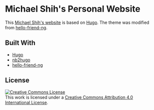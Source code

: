 # Michael Shih's Personal Website
This [Michael Shih's website](https://www.mikeshih.com/) is based on [Hugo](https://gohugo.io/). The theme was modified from [hello-friend-ng](https://github.com/rhazdon/hugo-theme-hello-friend-ng). 

## Built With
* [Hugo](https://gohugo.io/)
* [nb2hugo](https://github.com/vlunot/nb2hugo)
* [hello-friend-ng](https://github.com/rhazdon/hugo-theme-hello-friend-ng)

## License
<a rel="license" href="http://creativecommons.org/licenses/by/4.0/"><img alt="Creative Commons License" style="border-width:0" src="https://i.creativecommons.org/l/by/4.0/88x31.png" /></a><br />This work is licensed under a <a rel="license" href="http://creativecommons.org/licenses/by/4.0/">Creative Commons Attribution 4.0 International License</a>.
